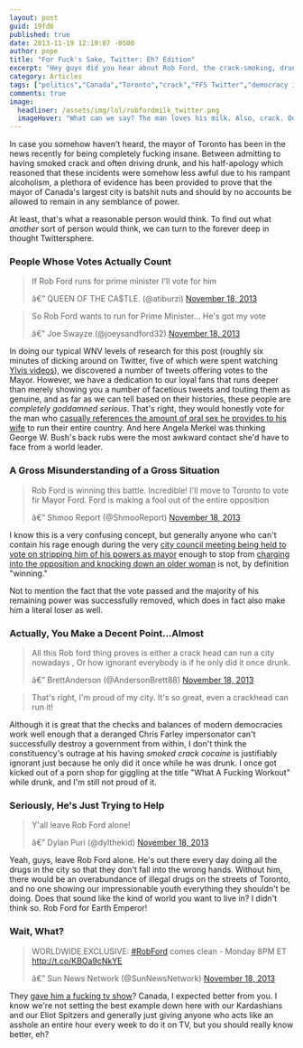 ```yaml
---
layout: post
guid: 19fd6
published: true
date: 2013-11-19 12:19:07 -0500
author: pope
title: "For Fuck's Sake, Twitter: Eh? Edition"
excerpt: "Hey guys did you hear about Rob Ford, the crack-smoking, drunk-driving Mayor of Toronto? Well, unfortunately for us all, Twitter definitely has, and as always, they hold only the most interesting of opinions about him and the future of his career."
category: Articles
tags: ["politics","Canada","Toronto","crack","FFS Twitter","democracy in action","drugs","reality tv","What A Fucking Workout","everything's okay if you're drunk!","drinking","booze","cocaine","government","Rob Ford","people are stupid"]
comments: true 
image:
  headliner: /assets/img/lol/robfordmilk_twitter.png
  imageHover: "What can we say? The man loves his milk. Also, crack. Definitely crack. And alcohol. And public urination. Yeah, all of that. And coke too. And prostitutes. ...Yeah, okay this guy is definitely fucking crazy."
---
```


In case you somehow haven't heard, the mayor of Toronto has been in the news recently for being completely fucking insane. Between admitting to having smoked crack and often driving drunk, and his half-apology which reasoned that these incidents were somehow less awful due to his rampant alcoholism, a plethora of evidence has been provided to prove that the mayor of Canada's largest city is batshit nuts and should by no accounts be allowed to remain in any semblance of power.

At least, that's what a reasonable person would think. To find out what _another_ sort of person would think, we can turn to the forever deep in thought Twittersphere.

### People Whose Votes Actually Count

<blockquote class="twitter-tweet"><p>If Rob Ford runs for prime minister I'll vote for him</p>â€” QUEEN OF THE CA$TLE. (@atiburzi) <a href="https://twitter.com/atiburzi/statuses/402473206209982464">November 18, 2013</a></blockquote><blockquote class="twitter-tweet"><p>So Rob Ford wants to run for Prime Minister... He's got my vote</p>â€” Joe Swayze (@joeysandford32) <a href="https://twitter.com/joeysandford32/statuses/402487542257160192">November 18, 2013</a></blockquote>

In doing our typical WNV levels of research for this post (roughly six minutes of dicking around on Twitter, five of which were spent watching [Ylvis videos](http://www.youtube.com/watch?v=JvUMV1N7eGM)), we discovered a number of tweets offering votes to the Mayor. However, we have a dedication to our loyal fans that runs deeper than merely showing you a number of facetious tweets and touting them as genuine, and as far as we can tell based on their histories, these people are _completely goddamned serious_. That's right, they would honestly vote for the man who [casually references the amount of oral sex he provides to his wife](http://youtu.be/5l1KUgf_vOI?t=15s) to run their entire country. And here Angela Merkel was thinking George W. Bush's back rubs were the most awkward contact she'd have to face from a world leader.

### A Gross Misunderstanding of a Gross Situation

<blockquote class="twitter-tweet"><p>Rob Ford is winning this battle. Incredible! I'll move to Toronto to vote fir Mayor Ford. Ford is making a fool out of the entire opposition</p>â€” Shmoo Report (@ShmooReport) <a href="https://twitter.com/ShmooReport/statuses/402509053248561152">November 18, 2013</a></blockquote>

I know this is a very confusing concept, but generally anyone who can't contain his rage enough during the very [city council meeting being held to vote on stripping him of his powers as mayor](http://www.cnn.com/2013/11/18/world/canada-toronto-mayor/) enough to stop from [charging into the opposition and knocking down an older woman](http://www.youtube.com/watch?feature=player_embedded&v=QB1dJeMtb08) is not, by definition "winning."

Not to mention the fact that the vote passed and the majority of his remaining power was successfully removed, which does in fact also make him a literal loser as well.

### Actually, You Make a Decent Point...Almost

<blockquote class="twitter-tweet"><p>All this Rob ford thing proves is either a crack head can run a city nowadays , Or how ignorant everybody is if he only did it once drunk.</p>â€” BrettAnderson (@AndersonBrett88) <a href="https://twitter.com/AndersonBrett88/statuses/402510068106526720">November 18, 2013</a></blockquote>

> That's right, I'm proud of my city. It's so great, even a crackhead can run it!

Although it is great that the checks and balances of modern democracies work well enough that a deranged Chris Farley impersonator can't successfully destroy a government from within, I don't think the constituency's outrage at his having _smoked crack cocaine_ is justifiably ignorant just because he only did it once while he was drunk. I once got kicked out of a porn shop for giggling at the title "What A Fucking Workout" while drunk, and I'm still not proud of it.

### Seriously, He's Just Trying to Help

<blockquote class="twitter-tweet"><p>Y'all leave Rob Ford alone!</p>â€” Dylan Puri (@dylthekid) <a href="https://twitter.com/dylthekid/statuses/402509446779121664">November 18, 2013</a></blockquote>

Yeah, guys, leave Rob Ford alone. He's out there every day doing all the drugs in the city so that they don't fall into the wrong hands. Without him, there would be an overabundance of illegal drugs on the streets of Toronto, and no one showing our impressionable youth everything they shouldn't be doing. Does that sound like the kind of world you want to live in? I didn't think so. Rob Ford for Earth Emperor!

### Wait, What?

<blockquote class="twitter-tweet"><p>WORLDWIDE EXCLUSIVE: <a href="https://twitter.com/search?q=%23RobFord&amp;src=hash">#RobFord</a> comes clean - Monday 8PM ET <a href="http://t.co/KBOa9cNkYE">http://t.co/KBOa9cNkYE</a></p>â€” Sun News Network (@SunNewsNetwork) <a href="https://twitter.com/SunNewsNetwork/statuses/402490269926293504">November 18, 2013</a></blockquote>

They [gave him a fucking tv show](http://www.sunnewsnetwork.ca/archives/sunnews/straighttalk/2013/11/20131114-120008.html)? Canada, I expected better from you. I know we're not setting the best example down here with our Kardashians and our Eliot Spitzers and generally just giving anyone who acts like an asshole an entire hour every week to do it on TV, but you should really know better, eh?

<script async="" src="//platform.twitter.com/widgets.js" charset="utf-8"></script>